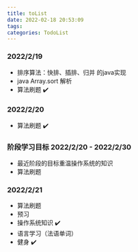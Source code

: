 ```yaml
---
title: toList
date: 2022-02-18 20:53:09
tags:
categories: TodoList
---
```


### 2022/2/19
* 排序算法：快排、插排、归并 的java实现 
* java Array.sort 解析 
* 算法刷题 ✔️

### 2022/2/20
* 算法刷题 ✔️ 

### 阶段学习目标 2022/2/20 - 2022/2/30
* 最近阶段的目标重温操作系统的知识
* 算法刷题

### 2022/2/21
* 算法刷题
* 预习 
* 操作系统知识 ✔️  
* 语言学习（法语单词）
* 健身 ✔️